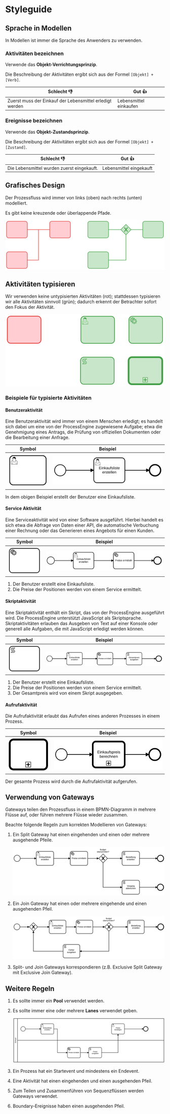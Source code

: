 # Styleguide

## Sprache in Modellen

In Modellen ist immer die Sprache des Anwenders zu verwenden.

### Aktivitäten bezeichnen

Verwende das **Objekt-Verrichtungsprinzip**.

Die Beschreibung der Aktivitäten ergibt sich aus der Formel `[Objekt] + [Verb]`.


| Schlecht 👎                        | Gut 👍                   |
|------------------------------------|-------------------------|
| Zuerst muss der Einkauf der Lebensmittel erledigt werden | Lebensmittel einkaufen |


### Ereignisse bezeichnen

Verwende das **Objekt-Zustandsprinzip**.

Die Beschreibung der Aktivitäten ergibt sich aus der Formel `[Objekt] +
[Zustand]`.

| Schlecht 👎                        | Gut 👍                   |
|------------------------------------|-------------------------|
| Die Lebensmittel wurden zuerst eingekauft. | Lebensmittel eingekauft |


## Grafisches Design

Der Prozessfluss wird immer von links (oben) nach rechts (unten) modelliert.

Es gibt keine kreuzende oder überlappende Pfade.

![Beispiel Design](./assets/example_design.svg)

## Aktivitäten typisieren

Wir verwenden keine untypisierten Aktivitäten (rot); stattdessen typisieren wir
alle Aktivitäten sinnvoll (grün); dadurch erkennt der Betrachter sofort den
Fokus der Aktivität.

![Typisierte Aktivitäten](./assets/typisierung.svg)

### Beispiele für typisierte Aktivitäten

#### Benutzeraktivität

Eine Benutzeraktivität wird immer von einem Menschen erledigt; es handelt sich
dabei um eine von der ProcessEngine zugewiesene Aufgabe; etwa die Genehmigung eines Antrags, die Prüfung von offiziellen Dokumenten oder die Bearbeitung einer Anfrage.

| Symbol | Beispiel |
| :----: | -------- |
| ![](./assets/task_benutzer.svg) | ![](./assets/example_benutzer.svg) |

In dem obigen Beispiel erstellt der Benutzer eine Einkaufsliste.

#### Service Aktivität

Eine Serviceaktivität wird von einer Software ausgeführt. Hierbei handelt es sich etwa die Abfrage von Daten einer API, die automatische Verbuchung einer Rechnung oder das Generieren eines Angebots für einen Kunden.

| Symbol | Beispiel |
| :----: | -------- |
| ![](./assets/task_service.svg) | ![](./assets/example_service.svg) |

1. Der Benutzer erstellt eine Einkaufsliste.
1. Die Preise der Positionen werden von einem Service ermittelt.

#### Skriptaktivität

Eine Skriptaktivität enthält ein Skript, das von der ProcessEngine ausgeführt
wird.
Die ProcessEngine unterstützt JavaScript als Skriptsprache.
Skriptaktivitäten erlauben das Ausgeben von Text auf einer Konsole oder generell alle Aufgaben, die mit JavaScript erledigt werden können.


| Symbol | Beispiel |
| :----: | -------- |
| ![](./assets/task_skript.svg) | ![](./assets/example_skript.svg) |

1. Der Benutzer erstellt eine Einkaufsliste.
1. Die Preise der Positionen werden von einem Service ermittelt.
1. Der Gesamtpreis wird von einem Skript ausgegeben.

#### Aufrufaktivität

Die Aufrufaktivität erlaubt das Aufrufen eines anderen Prozesses in einem
Prozess.

| Symbol | Beispiel |
| :----: | -------- |
| ![](./assets/task_aufruf.svg) | ![](./assets/example_aufruf.svg) |


Der gesamte Prozess wird durch die Aufrufaktivität aufgerufen.

## Verwendung von Gateways

Gateways teilen den Prozessfluss in einem BPMN-Diagramm in mehrere
Flüsse auf, oder führen mehrere Flüsse wieder zusammen.

Beachte folgende Regeln zum korrekten Modellieren von Gateways:

1. Ein Split Gateway hat einen eingehenden und einen oder mehrere ausgehende
   Pfeile.

   ![Beispiel Split Gateway](./assets/example_split_gateway.svg)

1. Ein Join Gateway hat einen oder mehrere eingehende und einen ausgehenden
   Pfeil.

   ![Beispiel Split Join Gateway](./assets/example_split_join_gateway.svg)

1. Split- und Join Gateways korrespondieren (z.B. Exclusive Split Gateway mit
   Exclusive Join Gateway).

## Weitere Regeln

1. Es sollte immer ein **Pool** verwendet werden.
1. Es sollte immer eine oder mehrere **Lanes**
   verwendet geben.

   ![Beispiel Pool und Lanes](./assets/example_pool_lanes.svg)

1. Ein Prozess hat ein Startevent und mindestens ein Endevent.

1. Eine Aktivität hat einen eingehenden und einen ausgehenden Pfeil.

1. Zum Teilen und Zusammenführen von Sequenzflüssen werden Gateways
   verwendet.

1. Boundary-Ereignisse haben einen ausgehenden Pfeil.
